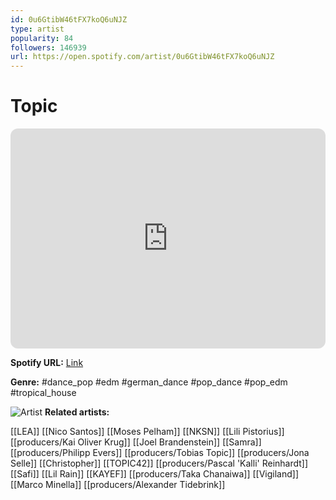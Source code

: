 ```yaml
---
id: 0u6GtibW46tFX7koQ6uNJZ
type: artist
popularity: 84
followers: 146939
url: https://open.spotify.com/artist/0u6GtibW46tFX7koQ6uNJZ
---
```

# Topic

<iframe style="border-radius:12px" src="https://open.spotify.com/embed/artist/0u6GtibW46tFX7koQ6uNJZ" width="100%" height="352" frameBorder="0" allowfullscreen="" allow="autoplay; clipboard-write; encrypted-media; fullscreen; picture-in-picture" loading="lazy"></iframe>

**Spotify URL:** [Link](https://open.spotify.com/artist/0u6GtibW46tFX7koQ6uNJZ)

**Genre:**  #dance_pop #edm #german_dance #pop_dance #pop_edm #tropical_house

![Artist](https://i.scdn.co/image/ab6761610000e5eb699095f3deab4580b7c2448f)
**Related artists:**

[[LEA]]
[[Nico Santos]]
[[Moses Pelham]]
[[NKSN]]
[[Lili Pistorius]]
[[producers/Kai Oliver Krug]]
[[Joel Brandenstein]]
[[Samra]]
[[producers/Philipp Evers]]
[[producers/Tobias Topic]]
[[producers/Jona Selle]]
[[Christopher]]
[[TOPIC42]]
[[producers/Pascal 'Kalli' Reinhardt]]
[[Safi]]
[[Lil Rain]]
[[KAYEF]]
[[producers/Taka Chanaiwa]]
[[Vigiland]]
[[Marco Minella]]
[[producers/Alexander Tidebrink]]
